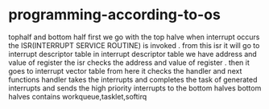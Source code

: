 # programming-according-to-os
tophalf and bottom half
first we go with the top halve 
when interrupt occurs the ISR(INTERRUPT SERVICE ROUTINE) is invoked .
from this isr it will go to interrupt descriptor table 
in interrupt descriptor table we have  address and value of register 
the isr checks the address and value of register .
then it goes to interrupt vector table from here it checks the handler and next functions
handler takes the interrupts and completes the task of generated interrupts and sends the high priority interrupts to the bottom halves
bottom halves contains workqueue,tasklet,softirq  
